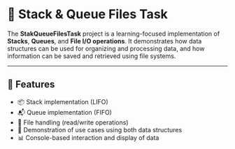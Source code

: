 # 📂 Stack & Queue Files Task

The **StakQueueFilesTask** project is a learning-focused implementation of **Stacks**, **Queues**, and **File I/O operations**. It demonstrates how data structures can be used for organizing and processing data, and how information can be saved and retrieved using file systems.

---

## 📌 Features

- 📦 Stack implementation (LIFO)
- 📬 Queue implementation (FIFO)
- 💾 File handling (read/write operations)
- 🧪 Demonstration of use cases using both data structures
- 📊 Console-based interaction and display of data
